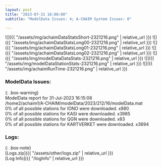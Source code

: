 ```yaml
---
layout: post
title: "2023-07-31 16:00:00"
subtitle: "ModelData Issues: 4; A-CHAIM System Issues: 0"

---
```


![]({{ "/assets/img/achaimDataStatsShort-2321216.png" | relative_url }})
![]({{ "/assets/img/achaimDataStatsLong00-2321216.png" | relative_url }})
![]({{ "/assets/img/achaimDataStatsLong01-2321216.png" | relative_url }})
![]({{ "/assets/img/achaimDataStatsLong02-2321216.png" | relative_url }})
![]({{ "/assets/img/modelDataDataStats-2321216.png" | relative_url }})
![]({{ "/assets/img/modelDataStationStats-2321216.png" | relative_url }})
![]({{ "/assets/img/achaimRunTime-2321216.png" | relative_url }})


### ModelData Issues:  
  
{: .box-warning}  
 ModelData report for 31-Jul-2023 16:15:08   
 /home2/achaim1/A-CHAIM/modelData/2023/212/16/modelData.mat   
 0% of all possible stations for IONO were downloaded. x980   
 0% of all possible stations for KASI were downloaded. x3985   
 0% of all possible stations for QGN were downloaded. x83   
 0% of all possible stations for KARTVERKET were downloaded. x3694   
  


### Logs:  
  
{: .box-note}  
[Logs.zip]({{ "/assets/other/logs.zip" | relative_url }})  
[Log Info]({{ "/logInfo" | relative_url }})  
